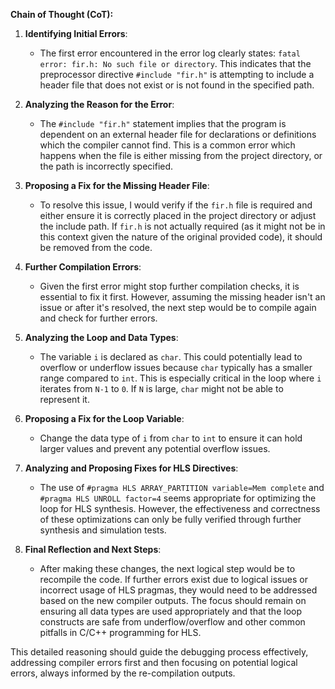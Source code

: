 **Chain of Thought (CoT):**

1. **Identifying Initial Errors**:
   - The first error encountered in the error log clearly states: `fatal error: fir.h: No such file or directory`. This indicates that the preprocessor directive `#include "fir.h"` is attempting to include a header file that does not exist or is not found in the specified path.

2. **Analyzing the Reason for the Error**:
   - The `#include "fir.h"` statement implies that the program is dependent on an external header file for declarations or definitions which the compiler cannot find. This is a common error which happens when the file is either missing from the project directory, or the path is incorrectly specified.

3. **Proposing a Fix for the Missing Header File**:
   - To resolve this issue, I would verify if the `fir.h` file is required and either ensure it is correctly placed in the project directory or adjust the include path. If `fir.h` is not actually required (as it might not be in this context given the nature of the original provided code), it should be removed from the code.

4. **Further Compilation Errors**:
   - Given the first error might stop further compilation checks, it is essential to fix it first. However, assuming the missing header isn't an issue or after it's resolved, the next step would be to compile again and check for further errors.

5. **Analyzing the Loop and Data Types**:
   - The variable `i` is declared as `char`. This could potentially lead to overflow or underflow issues because `char` typically has a smaller range compared to `int`. This is especially critical in the loop where `i` iterates from `N-1` to `0`. If `N` is large, `char` might not be able to represent it.

6. **Proposing a Fix for the Loop Variable**:
   - Change the data type of `i` from `char` to `int` to ensure it can hold larger values and prevent any potential overflow issues.

7. **Analyzing and Proposing Fixes for HLS Directives**:
   - The use of `#pragma HLS ARRAY_PARTITION variable=Mem complete` and `#pragma HLS UNROLL factor=4` seems appropriate for optimizing the loop for HLS synthesis. However, the effectiveness and correctness of these optimizations can only be fully verified through further synthesis and simulation tests.

8. **Final Reflection and Next Steps**:
   - After making these changes, the next logical step would be to recompile the code. If further errors exist due to logical issues or incorrect usage of HLS pragmas, they would need to be addressed based on the new compiler outputs. The focus should remain on ensuring all data types are used appropriately and that the loop constructs are safe from underflow/overflow and other common pitfalls in C/C++ programming for HLS.

This detailed reasoning should guide the debugging process effectively, addressing compiler errors first and then focusing on potential logical errors, always informed by the re-compilation outputs.